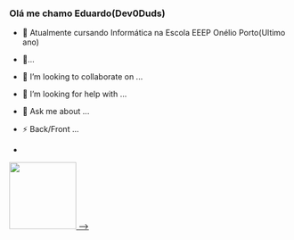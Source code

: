 ### Olá me chamo Eduardo(Dev0Duds) 



- 🔭 Atualmente cursando Informática na Escola EEEP Onélio Porto(Ultimo ano)
- 🌱...
- 👯 I’m looking to collaborate on ...
- 🤔 I’m looking for help with ...
- 💬 Ask me about ...

- ⚡ Back/Front ...

- <div>
<a href = "https://github.com/Dev0Duds">
<img height = "120em"  src ="https://github-readme-stats.vercel.app/apl/top-langs/?username=Dev0Duds&layout=compact&langs_count=16&theme=dracula"/>

  
</div>
-->
